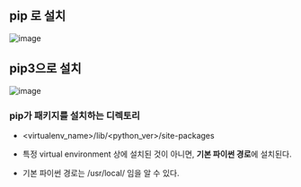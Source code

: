 ## pip 로 설치
![image](https://user-images.githubusercontent.com/15938354/128818470-4b11973c-fccb-4d21-914b-dfb0d87ecf42.png)


## pip3으로 설치

![image](https://user-images.githubusercontent.com/15938354/128818526-ea469a11-8223-432d-ae0d-ba8fdb62a9fb.png)


### pip가 패키지를 설치하는 디렉토리
- <virtualenv_name>/lib/<python_ver>/site-packages 

- 특정 virtual environment 상에 설치된 것이 아니면, **기본 파이썬 경로**에 설치된다. 

- 기본 파이썬 경로는 /usr/local/ 임을 알 수 있다. 

